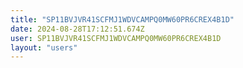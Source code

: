 ```yaml
---
title: "SP11BVJVR41SCFMJ1WDVCAMPQ0MW60PR6CREX4B1D"
date: 2024-08-28T17:12:51.674Z
user: SP11BVJVR41SCFMJ1WDVCAMPQ0MW60PR6CREX4B1D
layout: "users"
---
```

    